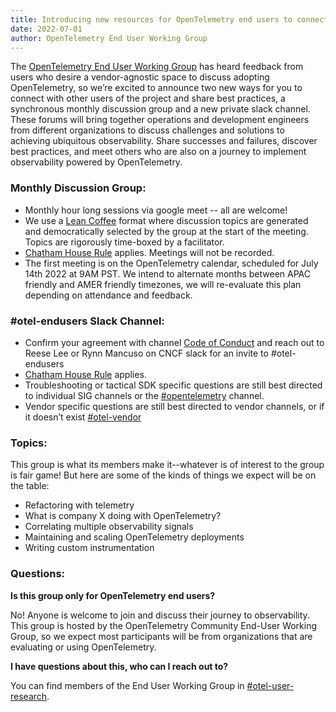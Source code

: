 ```yaml
---
title: Introducing new resources for OpenTelemetry end users to connect and discover best practices
date: 2022-07-01
author: OpenTelemetry End User Working Group
---
```



The [OpenTelemetry End User Working Group](https://github.com/open-telemetry/community/tree/main/working-groups/end-user) has heard feedback from users who desire a vendor-agnostic space to discuss adopting OpenTelemetry, so we’re excited to announce two new ways for you to connect with other users of the project and share best practices, a synchronous monthly discussion group and a new private slack channel. These forums will bring together operations and development engineers from different organizations to discuss challenges and solutions to achieving ubiquitous observability. Share successes and failures, discover best practices, and meet others who are also on a journey to implement observability powered by OpenTelemetry. 

### **Monthly Discussion Group:**
* Monthly hour long sessions via google meet -- all are welcome!
* We use a [Lean Coffee](http://leancoffee.org/) format where discussion topics are generated and democratically selected by the group at the start of the meeting. Topics are rigorously time-boxed by a facilitator.
* [Chatham House Rule](https://www.chathamhouse.org/about-us/chatham-house-rule) applies. Meetings will not be recorded.
* The first meeting is on the OpenTelemetry calendar, scheduled for July 14th 2022 at 9AM PST. We intend to alternate months between APAC friendly and AMER friendly timezones, we will re-evaluate this plan depending on attendance and feedback.

### **#otel-endusers Slack Channel:**
* Confirm your agreement with channel [Code of Conduct](https://github.com/open-telemetry/community/blob/main/working-groups/end-user/discussion-group-code-of-conduct.md) and reach out to Reese Lee or Rynn Mancuso on CNCF slack for an invite to #otel-endusers 
* [Chatham House Rule](https://www.chathamhouse.org/about-us/chatham-house-rule) applies.
* Troubleshooting or tactical SDK specific questions are still best directed to individual SIG channels or the [#opentelemetry](https://cloud-native.slack.com/archives/CJFCJHG4Q) channel. 
* Vendor specific questions are still best directed to vendor channels, or if it doesn’t exist [#otel-vendor](https://cloud-native.slack.com/archives/C031SAMGV2A)

### Topics:
This group is what its members make it--whatever is of interest to the group is fair game! But here are some of the kinds of things we expect will be on the table:
* Refactoring with telemetry
* What is company X doing with OpenTelemetry?
* Correlating multiple observability signals
* Maintaining and scaling OpenTelemetry deployments
* Writing custom instrumentation

### Questions:

**Is this group only for OpenTelemetry end users?**

No! Anyone is welcome to join and discuss their journey to observability. This group is hosted by the OpenTelemetry Community End-User Working Group, so we expect most participants will be from organizations that are evaluating or using OpenTelemetry.

**I have questions about this, who can I reach out to?**

You can find members of the End User Working Group in [#otel-user-research](https://cloud-native.slack.com/archives/C01RT3MSWGZ). 
